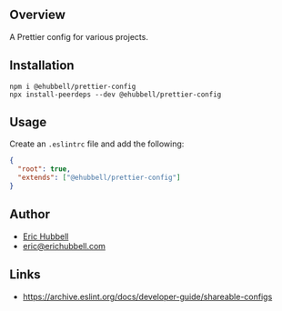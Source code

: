 ## Overview
A Prettier config for various projects.

## Installation
```
npm i @ehubbell/prettier-config
npx install-peerdeps --dev @ehubbell/prettier-config
```

## Usage
Create an `.eslintrc` file and add the following:

```json
{
  "root": true,
  "extends": ["@ehubbell/prettier-config"]
}
```

## Author
- [Eric Hubbell](http://www.erichubbell.com)
- eric@erichubbell.com

## Links
- https://archive.eslint.org/docs/developer-guide/shareable-configs
